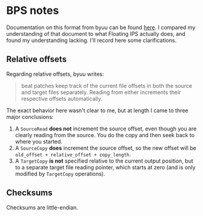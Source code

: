 # BPS notes

Documentation on this format from byuu can be found
[here](https://www.romhacking.net/documents/746/). I compared my understanding
of that document to what Floating IPS actually does, and found my understanding
lacking. I'll record here some clarifications.

## Relative offsets

Regarding relative offsets, byuu writes:

> beat patches keep track of the current file offsets in both the source and
> target files separately. Reading from either increments their respective
> offsets automatically.

The exact behavior here wasn't clear to me, but at length I came to three major
conclusions:

1. A `SourceRead` **does not** increment the source offset, even though you are
    clearly reading from the source. You do the copy and then seek back to where
    you started.
2. A `SourceCopy` **does** increment the source offset, so the new offset will be
    `old_offset + relative_offset + copy_length`.
3. A `TargetCopy` **is not** specified relative to the current output position,
    but to a separate target file reading pointer, which starts at zero (and is
    only modified by `TargetCopy` operations).

## Checksums

Checksums are little-endian.

